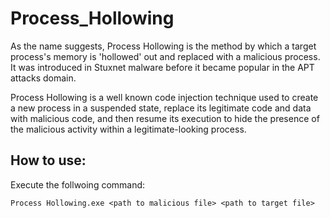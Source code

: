 # Process_Hollowing


As the name suggests, Process Hollowing is the method by which a target process's memory is 'hollowed' out and replaced with a malicious process. It was introduced in Stuxnet malware before it became popular in the APT attacks domain.

Process Hollowing is a well known code injection technique used to create a new process in a suspended state, replace its legitimate code and data with malicious code, and then resume its execution to hide the presence of the malicious activity within a legitimate-looking process.

## How to use:

Execute the follwoing command: 

```shell
Process Hollowing.exe <path to malicious file> <path to target file>
```
